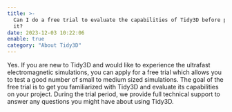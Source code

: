 ```yaml
---
title: >-
  Can I do a free trial to evaluate the capabilities of Tidy3D before purchasing
  it?
date: 2023-12-03 10:22:06
enable: true
category: "About Tidy3D"
---
```

<div><div>Yes. If you are new to Tidy3D and would like to experience the ultrafast electromagnetic simulations, you can apply for a free trial which allows you to test a good number of small to medium sized simulations. The goal of the free trial is to get you familiarized with Tidy3D and evaluate its capabilities on your project. During the trial period, we provide full technical support to answer any questions you might have about using Tidy3D.</div></div>
